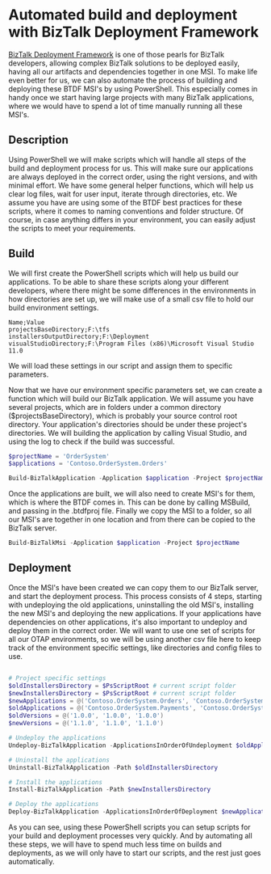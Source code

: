 # Automated build and deployment with BizTalk Deployment Framework
[BizTalk Deployment Framework](https://biztalkdeployment.codeplex.com/) is one of those pearls for BizTalk developers, allowing complex BizTalk solutions to be deployed easily, having all our artifacts and dependencies together in one MSI. To make life even better for us, we can also automate the process of building and deploying these BTDF MSI's by using PowerShell. This especially comes in handy once we start having large projects with many BizTalk applications, where we would have to spend a lot of time manually running all these MSI's.

## Description
Using PowerShell we will make scripts which will handle all steps of the build and deployment process for us. This will make sure our applications are always deployed in the correct order, using the right versions, and with minimal effort. We have some general helper functions, which will help us clear log files, wait for user input, iterate through directories, etc. We assume you have are using some of the BTDF best practices for these scripts, where it comes to naming conventions and folder structure. Of course, in case anything differs in your environment, you can easily adjust the scripts to meet your requirements.

## Build
We will first create the PowerShell scripts which will help us build our applications. To be able to share these scripts along your different developers, where there might be some differences in the environments in how directories are set up, we will make use of a small csv file to hold our build environment settings.

```
Name;Value 
projectsBaseDirectory;F:\tfs 
installersOutputDirectory;F:\Deployment 
visualStudioDirectory;F:\Program Files (x86)\Microsoft Visual Studio 11.0
```

We will load these settings in our script and assign them to specific parameters.

Now that we have our environment specific parameters set, we can create a function which will build our BizTalk application. We will assume you have several projects, which are in folders under a common directory ($projectsBaseDirectory), which is probably your source control root directory. Your application's directories should be under these project's directories. We will building the application by calling Visual Studio, and using the log to check if the build was successful.

```powershell
$projectName = 'OrderSystem'
$applications = 'Contoso.OrderSystem.Orders'

Build-BizTalkApplication -Application $application -Project $projectName
```

Once the applications are built, we will also need to create MSI's for them, which is where the BTDF comes in. This can be done by calling MSBuild, and passing in the .btdfproj file. Finally we copy the MSI to a folder, so all our MSI's are together in one location and from there can be copied to the BizTalk server.

```powershell
Build-BizTalkMsi -Application $application -Project $projectName
```

## Deployment
Once the MSI's have been created we can copy them to our BizTalk server, and start the deployment process. This process consists of 4 steps, starting with undeploying the old applications, uninstalling the old MSI's, installing the new MSI's and deploying the new applications. If your applications have dependencies on other applications, it's also important to undeploy and deploy them in the correct order. We will want to use one set of scripts for all our OTAP environments, so we will be using another csv file here to keep track of the environment specific settings, like directories and config files to use.

```powershell

# Project specific settings
$oldInstallersDirectory = $PsScriptRoot # current script folder
$newInstallersDirectory = $PsScriptRoot # current script folder
$newApplications = @('Contoso.OrderSystem.Orders', 'Contoso.OrderSystem.Invoices', 'Contoso.OrderSystem.Payments')
$oldApplications = @('Contoso.OrderSystem.Payments', 'Contoso.OrderSystem.Invoices', 'Contoso.OrderSystem.Orders')
$oldVersions = @('1.0.0', '1.0.0', '1.0.0')
$newVersions = @('1.1.0', '1.1.0', '1.1.0')

# Undeploy the applications
Undeploy-BizTalkApplication -ApplicationsInOrderOfUndeployment $oldApplications -Versions $oldVersions

# Uninstall the applications
Uninstall-BizTalkApplication -Path $oldInstallersDirectory

# Install the applications
Install-BizTalkApplication -Path $newInstallersDirectory

# Deploy the applications
Deploy-BizTalkApplication -ApplicationsInOrderOfDeployment $newApplications -Versions $newVersions -ScriptsDirectory $newInstallersDirectory
```

As you can see, using these PowerShell scripts you can setup scripts for your build and deployment processes very quickly. And by automating all these steps, we will have to spend much less time on builds and deployments, as we will only have to start our scripts, and the rest just goes automatically.
